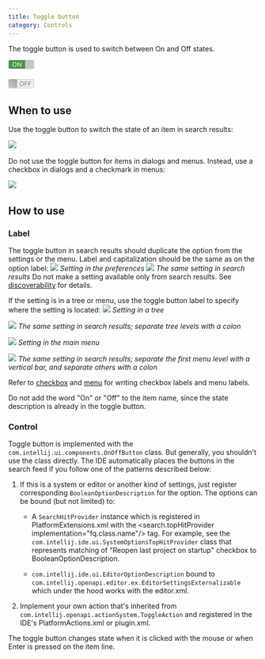 ```yaml
---
title: Toggle button
category: Controls
---
```

The toggle button is used to switch between On and Off states.

![](../../../images/ui/toggle_button/example.png)

## When to use

Use the toggle button to switch the state of an item in search results:

![](example_se.png)


Do not use the toggle button for items in dialogs and menus. Instead, use a checkbox in dialogs and a checkmark in menus:

![](when_to_use_dialog_or_menu.png)


## How to use

### Label
The toggle button in search results should duplicate the option from the settings or the menu. Label and capitalization should be the same as on the option label:
    ![](label_checkbox.png)
    *Setting in the preferences*
    ![](label_checkbox_se.png)
    *The same setting in search results*
Do not make a setting available only from search results. See [discoverability](discoverability.md) for details.

If the setting is in a tree or menu, use the toggle button label to specify where the setting is located:
    ![](label_tree.png)
*Setting in a tree*

![](label_tree_se.png)
*The same setting in search results; separate tree levels with a colon*

![](label_menu.png)
*Setting in the main menu*

![](label_menu_se.png)
*The same setting in search results; separate the first menu level with a vertical bar, and separate others with a colon*

Refer to [checkbox](checkbox.md) and [menu](menu_list.md) for writing checkbox labels and menu labels.

Do not add the word "On" or "Off" to the item name, since the state description is already in the toggle button.


### Control
Toggle button is implemented with the `com.intellij.ui.components.OnOffButton` class. But generally, you shouldn't use the class directly. The IDE automatically places the buttons in the search feed if you follow one of the patterns described below:


1. If this is a system or editor or another kind of settings, just register corresponding `BooleanOptionDescription` for the option. The options can be bound (but not limited) to:

   - A `SearchHitProvider` instance which is registered in PlatformExtensions.xml with the <search.topHitProvider implementation="fq.class.name"/> tag. For example, see the `com.intellij.ide.ui.SystemOptionsTopHitProvider` class that represents matching of "Reopen last project on startup" checkbox to BooleanOptionDescription.

   - `com.intellij.ide.ui.EditorOptionDescription` bound to `com.intellij.openapi.editor.ex.EditorSettingsExternalizable` which under the hood works with the editor.xml.
2. Implement your own action that's inherited from `com.intellij.openapi.actionSystem.ToggleAction` and registered in the IDE's PlatformActions.xml or plugin.xml.



The toggle button changes state when it is clicked with the mouse or when <shortcut>Enter</shortcut> is pressed on the item line.



